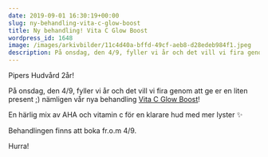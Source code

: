 ```yaml
---
date: 2019-09-01 16:30:19+00:00
slug: ny-behandling-vita-c-glow-boost
title: Ny behandling! Vita C Glow Boost
wordpress_id: 1648
image: /images/arkivbilder/11c4d40a-bffd-49cf-aeb8-d28edeb984f1.jpeg
description: På onsdag, den 4/9, fyller vi år och det vill vi fira genom att ge er en liten present ;)
---
```


Pipers Hudvård 2år!

På onsdag, den 4/9, fyller vi år och det vill vi fira genom att ge er en liten present ;) nämligen vår nya behandling [Vita C Glow Boost](http://pipershudvard.com/ansiktsbehandling-c-vitamin/)!

En härlig mix av AHA och vitamin c för en klarare hud med mer lyster ✨

Behandlingen finns att boka fr.o.m 4/9.

Hurra!
